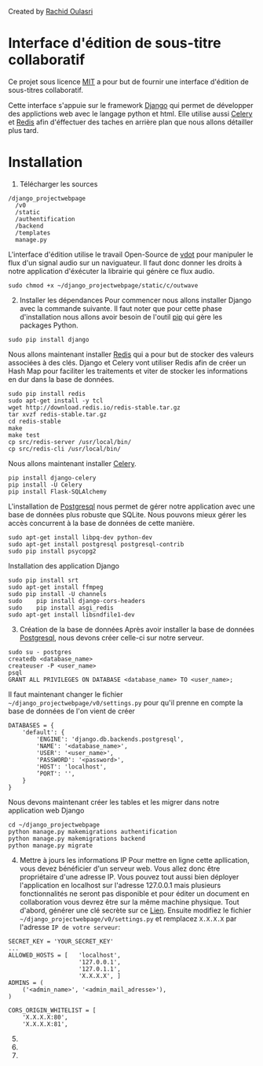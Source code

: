 Created by [Rachid Oulasri](https://www.linkedin.com/in/rachid-oulasri/)



# Interface d'édition de sous-titre collaboratif

Ce projet sous licence [MIT](https://opensource.org/licenses/MIT) a pour but de fournir une interface d'édition de sous-titres collaboratif. 

Cette interface s'appuie sur le framework [Django](https://docs.djangoproject.com/en/1.11/) qui permet de développer des applictions web avec le langage python et html. Elle utilise aussi [Celery](http://docs.celeryproject.org/en/latest/django/first-steps-with-django.html) et [Redis](https://redis.io/documentation) afin d'éffectuer des taches en arrière plan que nous allons détailler plus tard.


 
# Installation

1. Télécharger les sources
```
/django_projectwebpage
  /v0
  /static
  /authentification
  /backend
  /templates
  manage.py
```

L'interface d'édition utilise le travail Open-Source de [vdot](https://github.com/vdot/outwave.js) pour manipuler le flux d'un signal audio sur un naviguateur.
Il faut donc donner les droits à notre application d'éxécuter la librairie qui génère ce flux audio.
```
sudo chmod +x ~/django_projectwebpage/static/c/outwave
```
  
2. Installer les dépendances
Pour commencer nous allons installer Django avec la commande suivante. Il faut noter que pour cette phase d'installation nous allons avoir besoin de l'outil [pip](https://pypi.python.org/pypi/pip) qui gère les packages Python.
```
sudo pip install django
```
Nous allons maintenant installer [Redis](https://redis.io/topics/quickstart) qui a pour but de stocker des valeurs associées à des clés. Django et Celery vont utiliser Redis afin de créer un Hash Map pour faciliter les traitements et viter de stocker les informations en dur dans la base de données.
```
sudo pip install redis
sudo apt-get install -y tcl
wget http://download.redis.io/redis-stable.tar.gz
tar xvzf redis-stable.tar.gz
cd redis-stable
make
make test
cp src/redis-server /usr/local/bin/
cp src/redis-cli /usr/local/bin/
```
Nous allons maintenant installer [Celery](http://docs.celeryproject.org/en/latest/django/first-steps-with-django.html).
```
pip install django-celery
pip install -U Celery
pip install Flask-SQLAlchemy
```
L'installation de [Postgresql](https://www.postgresql.org/) nous permet de gérer notre application avec une base de données plus robuste que SQLite. Nous pouvons mieux gérer les accès concurrent à la base de données de cette manière.
```
sudo apt-get install libpq-dev python-dev
sudo apt-get install postgresql postgresql-contrib
sudo pip install psycopg2
```

Installation des application Django
```
sudo pip install srt
sudo apt-get install ffmpeg
sudo pip install -U channels
sudo	pip install django-cors-headers
sudo	pip install asgi_redis
sudo apt-get install libsndfile1-dev
```

3. Création de la base de données
Après avoir installer la base de données [Postgresql](https://www.postgresql.org/), nous devons créer celle-ci sur notre serveur.
```
sudo su - postgres
createdb <database_name>
createuser -P <user_name>
psql
GRANT ALL PRIVILEGES ON DATABASE <database_name> TO <user_name>;
```

Il faut maintenant changer le fichier `~/django_projectwebpage/v0/settings.py` pour qu'il prenne en compte la base de données de l'on vient de créer
```
DATABASES = {
    'default': {
        'ENGINE': 'django.db.backends.postgresql',
        'NAME': '<database_name>',
        'USER': '<user_name>',
        'PASSWORD': '<password>',
        'HOST': 'localhost',
        ’PORT': '',
    }
}
```

Nous devons maintenant créer les tables et les migrer dans notre application web Django
```
cd ~/django_projectwebpage
python manage.py makemigrations authentification
python manage.py makemigrations backend
python manage.py migrate
```

4. Mettre à jours les informations IP 
Pour mettre en ligne cette apllication, vous devez bénéficier d'un serveur web. Vous allez donc être propriétaire d'une adresse IP. Vous pouvez tout aussi bien déployer l'application en localhost sur l'adresse 127.0.0.1 mais plusieurs fonctionnalités ne seront pas disponible et pour éditer un document en collaboration vous devrez être sur la même machine physique.
Tout d'abord, générer une clé secrète sur ce [Lien](http://www.miniwebtool.com/django-secret-key-generator/). Ensuite modifiez le fichier `~/django_projectwebpage/v0/settings.py` et remplacez `X.X.X.X` par l'adresse `IP de votre serveur`:
```
SECRET_KEY = 'YOUR_SECRET_KEY'
...
ALLOWED_HOSTS = [   'localhost',
                    '127.0.0.1',
                    '127.0.1.1',
                    'X.X.X.X', ]
ADMINS = (
    ('<admin_name>', '<admin_mail_adresse>'),
)

CORS_ORIGIN_WHITELIST = [
    'X.X.X.X:80',
    'X.X.X.X:81',
```
5. 
6. 
7. 
